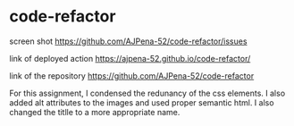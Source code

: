# code-refactor
screen shot
  https://github.com/AJPena-52/code-refactor/issues

link of deployed action
https://ajpena-52.github.io/code-refactor/

link of the repository
https://github.com/AJPena-52/code-refactor

For this assignment, I condensed the redunancy of the css elements.
I also added alt attributes to the images and used proper semantic html.
I also changed the titlle to a more appropriate name.